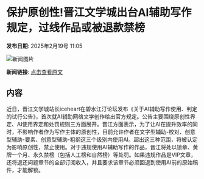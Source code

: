 # 保护原创性!晋江文学城出台AI辅助写作规定，过线作品或被退款禁榜

**发布日期**: 2025年2月19号 11:05

![新闻图片](https://pic.chinaz.com/picmap/thumb/201908052105492329_2.jpg)

**新闻链接**: [点击查看原文](https://www.aibase.com/zh/news/15508)

## 内容

近日，晋江文学城站长iceheart在碧水江汀论坛发布《关于AI辅助写作使用、判定的试行公告》，首次就AI辅助网络文学创作给出官方规定。公告主要围绕原创性界定、AI使用界定和处罚规则三方面展开。晋江方面表示，为了让AI在提升效率的同时，不影响作者作为写作主体的原创性，目前允许作者在文字型辅助-校对、创意型辅助-要素、创意型辅助-粗纲这三个级别内使用AI。超出这三种范围，将被认定为影响原创性，禁止使用。对于违规使用AI辅助写作的作品，晋江将处以锁章、黄牌一个月、永久禁榜（包括人工榜和自然榜）等处罚。如果违规作品是VIP文章，还将退还问题章节的全部订阅收入，并且要求该章节必须回退到使用AI前的原始稿件，才能解锁。
